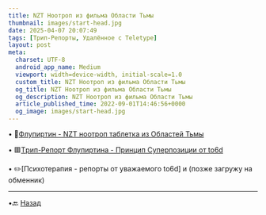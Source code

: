 ```yaml
---
title: NZT Ноотроп из фильма Области Тьмы
thumbnail: images/start-head.jpg
date: 2025-04-07 20:07:49
tags: [Трип-Репорты, Удалённое с Teletype]
layout: post
meta:
  charset: UTF-8
  android_app_name: Medium
  viewport: width=device-width, initial-scale=1.0
  custom_title: NZT Ноотроп из фильма Области Тьмы
  og_title: NZT Ноотроп из фильма Области Тьмы
  og_description: NZT Ноотроп из фильма Области Тьмы
  article_published_time: 2022-09-01T14:46:56+0000
  og_image: images/start-head.jpg
---
```


• 🧬[Флупиpтин - NZT ноотроп тaблeтка из Областей Тьмы](https://telegra.ph/Flupirtine-NZT-super-Nootrop-tabletka-iz-Oblastej-Tmy-01-03)

• 🟥[Тpип-Рeпopт Флупиpтина - Принцип Суперпозиции от to6d](https://telegra.ph/Princip-Superpozicii-01-10)

• ✏️[Психотерапия - репорты от уважаемого to6d] и (позже загружу на обменник)

---

•🔙 [Назад](https://totem-psy-archive.vercel.app/collections/)